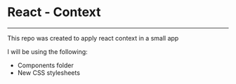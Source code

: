# React - Context

---

This repo was created to apply react context in a small app

I will be using the following:

- Components folder
- New CSS stylesheets